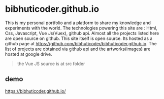 # bibhuticoder.github.io
This is my personal portfolio and a platform to share my knowledge and experiments with the world. The technologies powering this site are : Html, Css, Javascript, Vue Js(Vuex), github api. Almost all the projects listed here are open source on github. This site itself is open source. Its hosted as a github page at https://github.com/bibhuticoder/bibhuticoder.github.io. The list of projects are obtained via github api and the artworks(images) are hosted at google drive.

> the Vue JS source is at src folder 

## demo
https://bibhuticoder.github.io/
